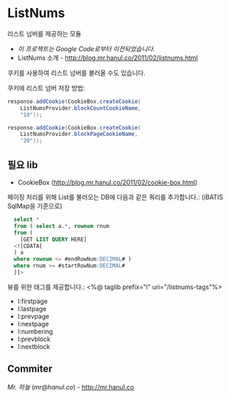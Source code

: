 ListNums
========
리스트 넘버를 제공하는 모듈

* *이 프로젝트는 Google Code로부터 이전되었습니다.*
* ListNums 소개 - http://blog.mr.hanul.co/2011/02/listnums.html

쿠키를 사용하여 리스트 넘버를 불러올 수도 있습니다.

쿠키에 리스트 넘버 저장 방법:
```java
response.addCookie(CookieBox.createCookie(
	ListNumsProvider.blockCountCookieName,
	"10"));
```
```java
response.addCookie(CookieBox.createCookie(
	ListNumsProvider.blockPageCookieName,
	"20"));  
```

## 필요 lib
* CookieBox (http://blog.mr.hanul.co/2011/02/cookie-box.html)

페이징 처리를 위해 List를 불러오는 DB에 다음과 같은 쿼리를 추가합니다.: (iBATIS SqlMap을 기준으로)
```sql
  select *
  from ( select a.*, rownum rnum
  from (
    [GET LIST QUERY HERE]
  <![CDATA[
  ) a
  where rownum <= #endRowNum:DECIMAL# )
  where rnum >= #startRowNum:DECIMAL#
  ]]>
```

뷰를 위한 태그를 제공합니다.: <%@ taglib prefix="l" uri="/listnums-tags"%>
* l:firstpage
* l:lastpage
* l:prevpage
* l:nextpage
* l:numbering
* l:prevblock
* l:nextblock

Commiter
----
*Mr. 하늘* (_mr@hanul.co_) - http://mr.hanul.co
